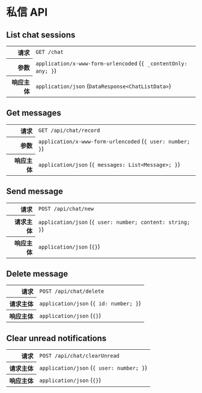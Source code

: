 # 私信 API

## List chat sessions

<table>
  <tr>
    <th align="right">请求</th>
    <td><code>GET /chat</code></td>
  </tr>
  <tr>
    <th align="right">参数</th>
    <td><code>application/x-www-form-urlencoded</code> (<code>{ _contentOnly: any; }</code>)</td>
  </tr>
  <tr>
    <th align="right">响应主体</th>
    <td><code>application/json</code> (<code>DataResponse&lt;ChatListData&gt;</code>)</td>
  </tr>
</table>

## Get messages

<table>
  <tr>
    <th align="right">请求</th>
    <td><code>GET /api/chat/record</code></td>
  </tr>
  <tr>
    <th align="right">参数</th>
    <td><code>application/x-www-form-urlencoded</code> (<code>{ user: number; }</code>)</td>
  </tr>
  <tr>
    <th align="right">响应主体</th>
    <td><code>application/json</code> (<code>{ messages: List&lt;Message&gt;; }</code>)</td>
  </tr>
</table>

## Send message

<table>
  <tr>
    <th align="right">请求</th>
    <td><code>POST /api/chat/new</code></td>
  </tr>
  <tr>
    <th align="right">请求主体</th>
    <td><code>application/json</code> (<code>{ user: number; content: string; }</code>)</td>
  </tr>
  <tr>
    <th align="right">响应主体</th>
    <td><code>application/json</code> (<code>{}</code>)</td>
  </tr>
</table>

## Delete message

<table>
  <tr>
    <th align="right">请求</th>
    <td><code>POST /api/chat/delete</code></td>
  </tr>
  <tr>
    <th align="right">请求主体</th>
    <td><code>application/json</code> (<code>{ id: number; }</code>)</td>
  </tr>
  <tr>
    <th align="right">响应主体</th>
    <td><code>application/json</code> (<code>{}</code>)</td>
  </tr>
</table>

## Clear unread notifications

<table>
  <tr>
    <th align="right">请求</th>
    <td><code>POST /api/chat/clearUnread</code></td>
  </tr>
  <tr>
    <th align="right">请求主体</th>
    <td><code>application/json</code> (<code>{ user: number; }</code>)</td>
  </tr>
  <tr>
    <th align="right">响应主体</th>
    <td><code>application/json</code> (<code>{}</code>)</td>
  </tr>
</table>
